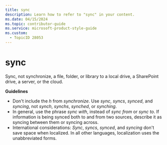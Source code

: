 ```yaml
---
title: sync
description: Learn how to refer to "sync" in your content.
ms.date: 04/15/2024
ms.topic: contributor-guide
ms.service: microsoft-product-style-guide
ms.custom:
  - TopicID 28053
---
```



# sync

Sync, not synchronize, a file, folder, or library to a local drive, a SharePoint drive, a server, or the cloud.  

**Guidelines**

- Don't include the *h* from *synchronize*. Use *sync*, *syncs*, *synced*, and *syncing*, not *synch*, *synchs*, *synched*, or *synching*. 
- In general, use the phrase *sync with*, instead of *sync from* or *sync to*. If information is being synced both to and from two sources, describe it as syncing between them or syncing across.
- International considerations: *Sync*, *syncs*, *synced*, and *syncing* don't save space when localized. In all other languages, localization uses the unabbreviated forms.


